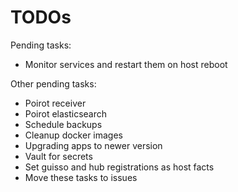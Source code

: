 # TODOs

Pending tasks:

- Monitor services and restart them on host reboot

Other pending tasks:

- Poirot receiver
- Poirot elasticsearch
- Schedule backups
- Cleanup docker images
- Upgrading apps to newer version
- Vault for secrets
- Set guisso and hub registrations as host facts
- Move these tasks to issues

